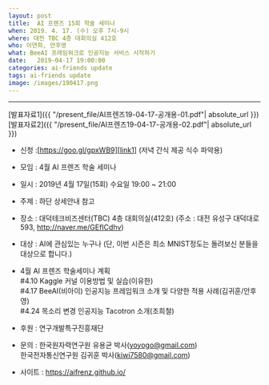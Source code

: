 ```yaml
---
layout: post
title:  AI 프렌즈 15회 학술 세미나
when: 2019. 4. 17. (수) 오후 7시-9시
where: 대전 TBC 4층 대회의실 412호
who: 이연희, 안후영
what: BeeAI 프레임워크로 인공지능 서비스 시작하기
date:   2019-04-17 19:00:00
categories: ai-friends update
tags: ai-friends update
image: /images/190417.png
---
```

***  

[발표자료1]({{ "/present_file/AI프렌즈19-04-17-공개용-01.pdf"| absolute_url }})  
[발표자료2]({{ "/present_file/AI프렌즈19-04-17-공개용-02.pdf"| absolute_url }})  

* 신청 :[https://goo.gl/gpxWB9][link1] (저녁 간식 제공 식수 파악용)  

[link1]:https://goo.gl/gpxWB9

- 모임 : 4월 AI 프렌즈 학술 세미나
- 일시 : 2019년 4월 17일(15회) 수요일 19:00 ~ 21:00
- 주제 : 하단 상세안내 참고
- 장소 : 대덕테크비즈센터(TBC) 4층 대회의실(412호)
             (주소 : 대전 유성구 대덕대로 593, http://naver.me/GEfICdhv)
- 대상 : AI에 관심있는 누구나
             (단, 이번 시즌은 최소 MNIST정도는 돌려보신 분들을 대상으로 합니다.)
- 4월 AI 프렌즈 학술세미나 계획   
  #4.10 Kaggle 커널 이용방법 및 실습(이유한)   
  #4.17 BeeAI(비아이) 인공지능 프레임워크 소개 및 다양한 적용 사례(김귀훈/안후영)  
  #4.24 목소리 변경 인공지능 Tacotron 소개(조희철)  

- 후원 : 연구개발특구진흥재단  
- 문의 : 한국원자력연구원 유용균 박사(yoyogo@gmail.com)  
             한국전자통신연구원 김귀훈 박사(kiwi7580@gmail.com)  
- 사이트 : https://aifrenz.github.io/ 
